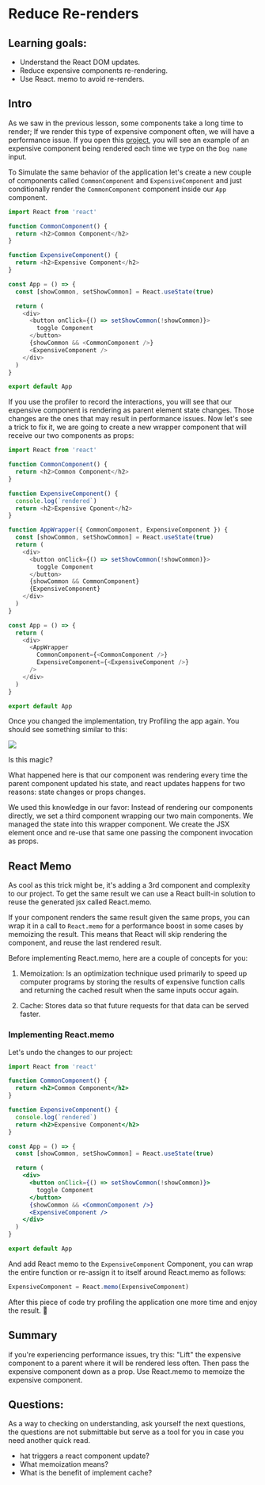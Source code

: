 # Reduce Re-renders

## Learning goals:

- Understand the React DOM updates.
- Reduce expensive components re-rendering.
- Use React. memo to avoid re-renders.

## Intro

As we saw in the previous lesson, some components take a long time to render; If we render this type of expensive component often, we will have a performance issue. If you open this [project](https://codesandbox.io/s/react-codesandbox-forked-pyd2w?file=/src/index.js), you will see an example of an expensive component being rendered each time we type on the `Dog name` input.

To Simulate the same behavior of the application let's create a new couple of components called `CommonComponent` and `ExpensiveComponent` and just conditionally render the `CommonComponent` component inside our `App` component.

```js
import React from 'react'

function CommonComponent() {
  return <h2>Common Component</h2>
}

function ExpensiveComponent() {
  return <h2>Expensive Component</h2>
}

const App = () => {
  const [showCommon, setShowCommon] = React.useState(true)

  return (
    <div>
      <button onClick={() => setShowCommon(!showCommon)}>
        toggle Component
      </button>
      {showCommon && <CommonComponent />}
      <ExpensiveComponent />
    </div>
  )
}

export default App
```

If you use the profiler to record the interactions, you will see that our expensive component is rendering as parent element state changes. Those changes are the ones that may result in performance issues. Now let's see a trick to fix it, we are going to create a new wrapper component that will receive our two components as props:

```js
import React from 'react'

function CommonComponent() {
  return <h2>Common Component</h2>
}

function ExpensiveComponent() {
  console.log(`rendered`)
  return <h2>Expensive Cponent</h2>
}

function AppWrapper({ CommonComponent, ExpensiveComponent }) {
  const [showCommon, setShowCommon] = React.useState(true)
  return (
    <div>
      <button onClick={() => setShowCommon(!showCommon)}>
        toggle Component
      </button>
      {showCommon && CommonComponent}
      {ExpensiveComponent}
    </div>
  )
}

const App = () => {
  return (
    <div>
      <AppWrapper
        CommonComponent={<CommonComponent />}
        ExpensiveComponent={<ExpensiveComponent />}
      />
    </div>
  )
}

export default App
```

Once you changed the implementation, try Profiling the app again. You should see something similar to this:

![](https://i.postimg.cc/X7K9HCX0/ezgif-2-78cc920ba5eb.gif)

Is this magic?

What happened here is that our component was rendering every time the parent component updated his state, and react updates happens for two reasons: state changes or props changes.

We used this knowledge in our favor:
Instead of rendering our components directly, we set a third component wrapping our two main components.
We managed the state into this wrapper component.
We create the JSX element once and re-use that same one passing the component invocation as props.

## React Memo

As cool as this trick might be, it's adding a 3rd component and complexity to our project. To get the same result we can use a React built-in solution to reuse the generated jsx called React.memo.

If your component renders the same result given the same props, you can wrap it in a call to `React.memo` for a performance boost in some cases by memoizing the result. This means that React will skip rendering the component, and reuse the last rendered result.

Before implementing React.memo, here are a couple of concepts for you:

1. Memoization: Is an optimization technique used primarily to speed up computer programs by storing the results of expensive function calls and returning the cached result when the same inputs occur again.

2. Cache: Stores data so that future requests for that data can be served faster.

### Implementing React.memo

Let's undo the changes to our project:

```jsx
import React from 'react'

function CommonComponent() {
  return <h2>Common Component</h2>
}

function ExpensiveComponent() {
  console.log(`rendered`)
  return <h2>Expensive Component</h2>
}

const App = () => {
  const [showCommon, setShowCommon] = React.useState(true)

  return (
    <div>
      <button onClick={() => setShowCommon(!showCommon)}>
        toggle Component
      </button>
      {showCommon && <CommonComponent />}
      <ExpensiveComponent />
    </div>
  )
}

export default App
```

And add React memo to the `ExpensiveComponent` Component, you can wrap the entire function or re-assign it to itself around React.memo as follows:

```jsx
ExpensiveComponent = React.memo(ExpensiveComponent)
```

After this piece of code try profiling the application one more time and enjoy the result. 🎉

## Summary

if you're experiencing performance issues, try this:
"Lift" the expensive component to a parent where it will be rendered less often. Then pass the expensive component down as a prop.
Use React.memo to memoize the expensive component.

## Questions:

As a way to checking on understanding, ask yourself the next questions, the questions are not submittable but serve as a tool for you in case you need another quick read.

- hat triggers a react component update?
- What memoization means?
- What is the benefit of implement cache?
